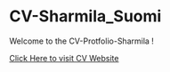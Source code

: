 # CV-Sharmila_Suomi
Welcome to the CV-Protfolio-Sharmila !

[Click Here to visit CV Website](https://cv-sharmila-suomi.netlify.app)
